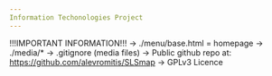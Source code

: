 ```yaml
---
Information Techonologies Project
---
```


!!!IMPORTANT INFORMATION!!!
  -> ./menu/base.html = homepage
  -> ./media/* -> .gitignore (media files)
  -> Public github repo at: https://github.com/alevromitis/SLSmap
  -> GPLv3 Licence
  